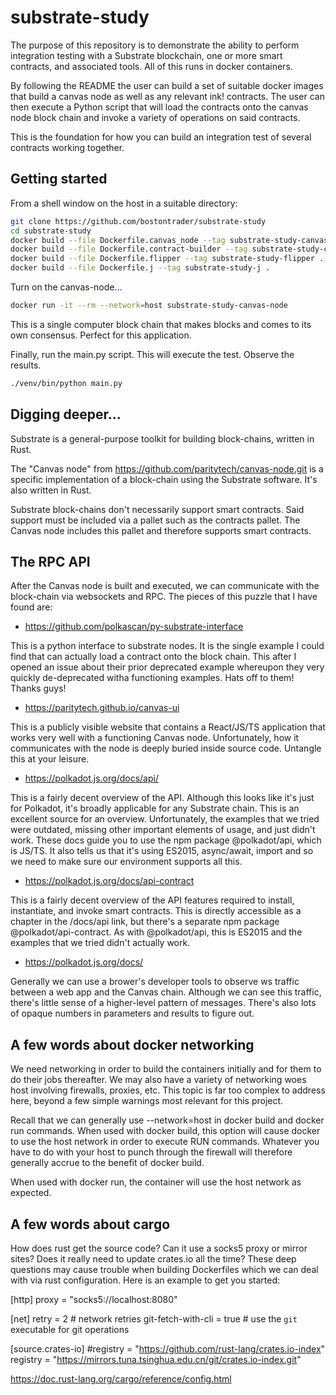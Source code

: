 # substrate-study
The purpose of this repository is to demonstrate the ability to perform integration testing with a Substrate blockchain, one or more smart contracts, and associated tools.  All of this runs in docker containers.

By following the README the user can build a set of suitable docker images that build a canvas node
as well as any relevant ink! contracts.  The user can then execute a Python script that will
load the contracts onto the canvas node block chain and invoke a variety of operations on said contracts.

This is the foundation for how you can build an integration test of several contracts working together.

## Getting started

From a shell window on the host in a suitable directory:

```sh
git clone https://github.com/bostontrader/substrate-study
cd substrate-study
docker build --file Dockerfile.canvas_node --tag substrate-study-canvas-node .
docker build --file Dockerfile.contract-builder --tag substrate-study-contract-builder .
docker build --file Dockerfile.flipper --tag substrate-study-flipper .
docker build --file Dockerfile.j --tag substrate-study-j .
```

Turn on the canvas-node...
```sh
docker run -it --rm --network=host substrate-study-canvas-node
```

This is a single computer block chain that makes blocks and comes to its own consensus.  Perfect for this application.

Finally, run the main.py script.  This will execute the test.  Observe the results.

```sh
./venv/bin/python main.py
```

## Digging deeper...

Substrate is a general-purpose toolkit for building block-chains, written in Rust.

The "Canvas node" from https://github.com/paritytech/canvas-node.git is a specific implementation
of a block-chain using the Substrate software.  It's also written in Rust.

Substrate block-chains don't necessarily support smart contracts.  Said support must be 
included via a pallet such as the contracts pallet.  The Canvas node includes this pallet and 
therefore supports smart contracts.

## The RPC API

After the Canvas node is built and executed, we can communicate with the block-chain via 
websockets and RPC.  The pieces of this puzzle that I have found 
 are:

* https://github.com/polkascan/py-substrate-interface

This is a python interface to substrate nodes.  It is the single example I could find that can actually load a contract onto the block chain.  This after I opened an issue about their prior deprecated example whereupon they very quickly de-deprecated witha functioning examples.  Hats off to them! Thanks guys!

* https://paritytech.github.io/canvas-ui

This is a publicly visible website that contains a React/JS/TS application that
works very well with a functioning Canvas node.  Unfortunately, how it communicates
with the node is deeply buried inside source code.  Untangle this at your leisure.

* https://polkadot.js.org/docs/api/

This is a fairly decent overview of the API.  Although this looks like it's just for Polkadot,
it's broadly applicable for any Substrate chain.  This is an excellent source for an overview.  Unfortunately, the examples that we tried were outdated, missing other important elements of usage, and just didn't work.  These docs guide you to use the npm package @polkadot/api, which is JS/TS.  It also tells us that it's using ES2015, async/await, import and so we need to make sure our environment supports all this.

* https://polkadot.js.org/docs/api-contract

This is a fairly decent overview of the API features required to install, instantiate, 
and invoke smart contracts.  This is directly accessible as a chapter in the /docs/api link,
but there's a separate npm package @polkadot/api-contract.  As with @polkadot/api, this is ES2015
and the examples that we tried didn't actually work.

* https://polkadot.js.org/docs/

Generally we can use a brower's developer tools to observe ws traffic between a web app and the Canvas chain.
Although we can see this traffic, there's little sense of a higher-level pattern of messages.  There's also
lots of opaque numbers in parameters and results to figure out.


## A few words about docker networking

We need networking in order to build the containers initially and for them to do their jobs thereafter.  We may also have a variety of networking woes host involving firewalls, proxies, etc.  This topic is far too complex to address here, beyond a few simple warnings most relevant for this project.

Recall that we can generally use --network=host in docker build and docker run commands.  When used with docker build, this option will cause docker to use the host network in order to execute RUN commands.  Whatever you have to do with your host to punch through the firewall will therefore generally accrue to the benefit of docker build.

When used with docker run, the container will use the host network as expected.


## A few words about cargo

How does rust get the source code?  Can it use a socks5 proxy or mirror sites?
Does it really need to update crates.io all the time?  These deep questions may
cause trouble when building Dockerfiles which we can deal with via
rust configuration.  Here is an example to get you started:

[http]
proxy = "socks5://localhost:8080"

[net]
retry = 2                   # network retries
git-fetch-with-cli = true   # use the `git` executable for git operations

[source.crates-io]
#registry = "https://github.com/rust-lang/crates.io-index"
registry = "https://mirrors.tuna.tsinghua.edu.cn/git/crates.io-index.git"

https://doc.rust-lang.org/cargo/reference/config.html
